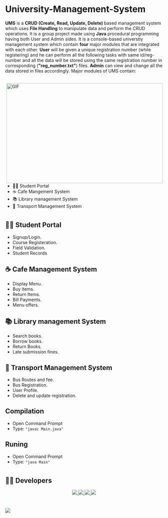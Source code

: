 
# University-Management-System

<b>UMS</b> is a <b>CRUD (Create, Read, Update, Delete) </b> based management system which uses <b> File Handling</b> to manipulate data and perform the CRUD operations. It is a group project made using <b> Java</b> procedural programming having both User and Admin sides. It is a console-based universtiy management system which contain <b>four</b> major modules that are integrated with each other. <b> User</b> will be given a unique registration number (while registering) and he can perform all the following tasks with same id/reg-number and all the data will be stored using the same registration number in corresponding (<b>"reg_number.txt"</b>) files. <b> Admin</b> can view and change all the data stored in files accordingly. Major modules of UMS contain:<br> <br> 

<img align="right" alt="GIF" src="https://user-images.githubusercontent.com/87219816/151001483-b7815531-2146-4e2b-9a7c-5a26cd1f9bc5.jpg" width="500" height="320" />

- 🙋‍♂️ Student Portal
- ☕ Cafe Mangement System
- 📚 Library management System
- 🚌 Transport Management System <br>


# 

## 🙋‍♂️ Student Portal
- Signup/Login.
- Course Registeration.
- Field Validation.
- Student Records

## ☕ Cafe Management System
- Display Menu.
- Buy items.
- Return Items.
- Bill Payments.
- Menu offers.

## 📚 Library management System
- Search books.
- Borrow books.
- Return Books.
- Late submission fines.

## 🚌 Transport Management System
- Bus Routes and fee.
- Bus Registration.
- User Profile.
- Delete and update registration.

## Compilation

- Open Command Prompt
- Type: ``"javac Main.java"``

## Runing

- Open Command Prompt
- Type: ``"java Main"``

#
<!--Developers Account!-->
## 👨‍💻 Developers 

<div align="center">
 <a href="https://github.com/m-qasim-ali">
    <img src="https://img.shields.io/badge/Qasim_Ali-000.svg?&style=for-the-badge&logo=github&logoColor=white" />
 </a>
 <a href="https://github.com/Daoud-Hussain">
    <img src="https://img.shields.io/badge/Daoud_Hussain-000.svg?&style=for-the-badge&logo=github&logoColor=white" />
 </a> 
 <a href="https://github.com/shahzaneer">
    <img src="https://img.shields.io/badge/Shahzaneer_Ahmed-000.svg?&style=for-the-badge&logo=github&logoColor=white" />
 </a>
 <a href="https://github.com/Sameem-Amjad">
    <img src="https://img.shields.io/badge/Sameem_Amjad-000.svg?&style=for-the-badge&logo=github&logoColor=white" />
 </a>
 
 </div>
 <div align="center" >
 </div>
 
 #
<!--Typing Animation!-->
 <img src="https://readme-typing-svg.herokuapp.com?font=Open+Sans&color000&width=500&lines=Show+Some+Love+By+Giving+it+A+⭐.." >
